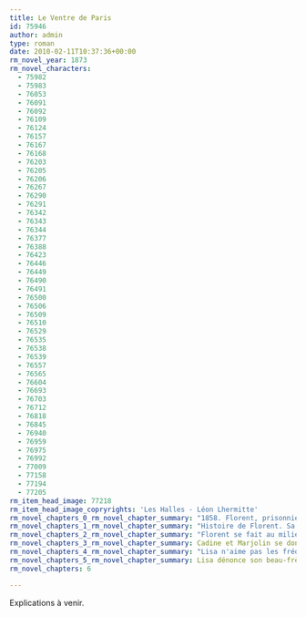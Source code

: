 ```yaml
---
title: Le Ventre de Paris
id: 75946
author: admin
type: roman
date: 2010-02-11T10:37:36+00:00
rm_novel_year: 1873
rm_novel_characters:
  - 75982
  - 75983
  - 76053
  - 76091
  - 76092
  - 76109
  - 76124
  - 76157
  - 76167
  - 76168
  - 76203
  - 76205
  - 76206
  - 76267
  - 76290
  - 76291
  - 76342
  - 76343
  - 76344
  - 76377
  - 76388
  - 76423
  - 76446
  - 76449
  - 76490
  - 76491
  - 76500
  - 76506
  - 76509
  - 76510
  - 76529
  - 76535
  - 76538
  - 76539
  - 76557
  - 76565
  - 76604
  - 76693
  - 76703
  - 76712
  - 76818
  - 76845
  - 76940
  - 76959
  - 76975
  - 76992
  - 77009
  - 77158
  - 77194
  - 77205
rm_item_head_image: 77218
rm_item_head_image_copryrights: 'Les Halles - Léon Lhermitte'
rm_novel_chapters_0_rm_novel_chapter_summary: "1858. Florent, prisonnier durant le coup d'Etat, arrive dans le quartier des Halles après sa libération. Il trouve Claude Lantier visite avec lui le qartier. On voit Marjolin et Cadine, des commerçants dont le rôtisseur Gavard que Lantier connaît et on finit par le Charcutier Quenu, demi-frère de Florent et dont l'épouse, Lisa, tient la boutique rue Rambuteau."
rm_novel_chapters_1_rm_novel_chapter_summary: "Histoire de Florent. Sa mère décédée, il a dû abandonner ses études pour élever seul son frère. Il a été envoyé au Bagne de Cayenne en 1851. Pendant ce temps c'est son oncle, le charcutier Gradelle, qui va s'occuper de son jeune frère. Ce dernier va épouser Lisa, la fille d'Antoine Macquart et hériter de Gradelle. Les jeunes mariés ouvrent alors la charcuterie actuelle et ont une fille, Pauline. A la fin du chapitre on revient à l'instant présent, les Quenu recueillent Florent, évadé du bagne, et Gavard, aussi républicain, lui trouve un poste d'inspecteur de la marée."
rm_novel_chapters_2_rm_novel_chapter_summary: "Florent se fait au milieu des halles. Il donne des cours de lecture à Muche, le fils de Louise Mehudin, surnommée La Normande. Celle-ci jalouse de Lisa tente de séduire son mystérieux locataire. Florent fréquente plusieurs opposants à l'Empire qui se réunissent chez Lebigre, un café au coin de la rue Pirouette où traînent des espions."
rm_novel_chapters_3_rm_novel_chapter_summary: Cadine et Marjolin se donnent pleinement à leurs envies sensuelles dans les recoins des Halles. Lisa se retrouve seule avec Marjolin et doit le frapper pour calmer ses pulsions. Claude Lantier développe dans ce chapitre sa métaphore des Gras et des Maigres.
rm_novel_chapters_4_rm_novel_chapter_summary: "Lisa n'aime pas les fréquentation de Florent. Melle Saget, veille femme aigrie, lance la rumeur d'un complot organisé par Florent. La rivalité entre Lisa et Louise Méhudin augmente."
rm_novel_chapters_5_rm_novel_chapter_summary: Lisa dénonce son beau-frère aux autorités. Les comploteurs sont arrêté. Soulagement des bourgeois du quartier, des Gras qui entretiennent la métaphore en se débarrassant des maigres.
rm_novel_chapters: 6

---
```

Explications à venir.
